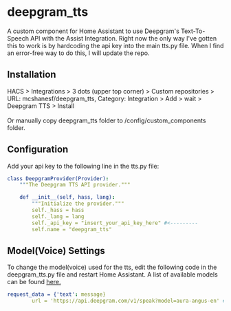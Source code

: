 # deepgram_tts
A custom component for Home Assistant to use Deepgram's Text-To-Speech API with the Assist Integration. Right now the only way I've gotten this to work is by hardcoding the api key into the main tts.py file. When I find an error-free way to do this, I will update the repo.

## Installation
HACS > Integrations > 3 dots (upper top corner) > Custom repositories > URL: mcshanesf/deepgram_tts, Category: Integration > Add > wait > Deepgram TTS > Install
<br><br>
Or manually copy deepgram_tts folder to /config/custom_components folder.

## Configuration
Add your api key to the following line in the tts.py file:   
``` yaml
class DeepgramProvider(Provider):
    """The Deepgram TTS API provider."""

    def __init__(self, hass, lang):
        """Initialize the provider."""
        self._hass = hass
        self._lang = lang
        self._api_key = "insert_your_api_key_here" #<---------
        self.name = "deepgram_tts"
```
## Model(Voice) Settings
To change the model(voice) used for the tts, edit the following code in the deepgram_tts.py file and restart Home Assistant. A list of available models can be found <a href="https://developers.deepgram.com/docs/tts-models">here.</a>
``` yaml
request_data = {'text': message}
        url = 'https://api.deepgram.com/v1/speak?model=aura-angus-en' ## Replace with your chosen model.
```

